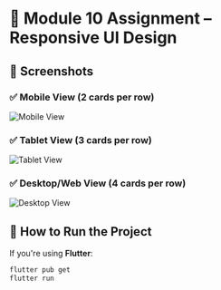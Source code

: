 # 📱 Module 10 Assignment – Responsive UI Design

## 📸 Screenshots

### ✅ Mobile View (2 cards per row)
![Mobile View](https://raw.githubusercontent.com/your-username/your-repo/main/screenshots/mobile.png)

### ✅ Tablet View (3 cards per row)
![Tablet View](https://raw.githubusercontent.com/your-username/your-repo/main/screenshots/tablet.png)

### ✅ Desktop/Web View (4 cards per row)
![Desktop View](https://iili.io/3P3FXPj.png)

## 🚀 How to Run the Project

If you're using **Flutter**:

```bash
flutter pub get
flutter run
